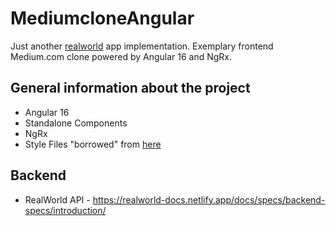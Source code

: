 # MediumcloneAngular

Just another [realworld](https://github.com/gothinkster/realworld) app implementation. Exemplary frontend Medium.com clone powered by Angular 16 and NgRx.

## General information about the project

- Angular 16
- Standalone Components
- NgRx
- Style Files "borrowed" from [here](https://demo.productionready.io/main.css)

## Backend

- RealWorld API - https://realworld-docs.netlify.app/docs/specs/backend-specs/introduction/
